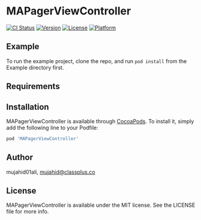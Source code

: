 # MAPagerViewController

[![CI Status](https://img.shields.io/travis/mujahid01ali/MAPagerViewController.svg?style=flat)](https://travis-ci.org/mujahid01ali/MAPagerViewController)
[![Version](https://img.shields.io/cocoapods/v/MAPagerViewController.svg?style=flat)](https://cocoapods.org/pods/MAPagerViewController)
[![License](https://img.shields.io/cocoapods/l/MAPagerViewController.svg?style=flat)](https://cocoapods.org/pods/MAPagerViewController)
[![Platform](https://img.shields.io/cocoapods/p/MAPagerViewController.svg?style=flat)](https://cocoapods.org/pods/MAPagerViewController)

## Example

To run the example project, clone the repo, and run `pod install` from the Example directory first.

## Requirements

## Installation

MAPagerViewController is available through [CocoaPods](https://cocoapods.org). To install
it, simply add the following line to your Podfile:

```ruby
pod 'MAPagerViewController'
```

## Author

mujahid01ali, mujahid@classplus.co

## License

MAPagerViewController is available under the MIT license. See the LICENSE file for more info.
